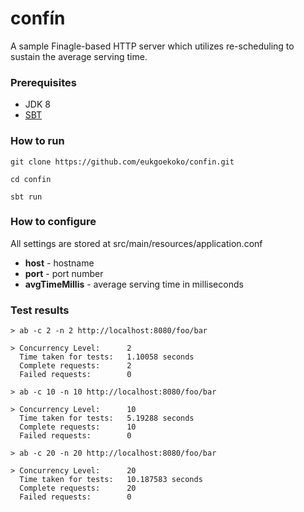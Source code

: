 # confín #

A sample Finagle-based HTTP server which utilizes re-scheduling to sustain the average serving time.


### Prerequisites ###

 * JDK 8
 * [SBT](http://www.scala-sbt.org/)

### How to run ###

    git clone https://github.com/eukgoekoko/confin.git

    cd confin

    sbt run

### How to configure ###
All settings are stored at src/main/resources/application.conf

  * **host** - hostname
  * **port** - port number
  * **avgTimeMillis** - average serving time in milliseconds

### Test results ###

```
> ab -c 2 -n 2 http://localhost:8080/foo/bar

> Concurrency Level:      2
  Time taken for tests:   1.10058 seconds
  Complete requests:      2
  Failed requests:        0

> ab -c 10 -n 10 http://localhost:8080/foo/bar

> Concurrency Level:      10
  Time taken for tests:   5.19288 seconds
  Complete requests:      10
  Failed requests:        0

> ab -c 20 -n 20 http://localhost:8080/foo/bar

> Concurrency Level:      20
  Time taken for tests:   10.187583 seconds
  Complete requests:      20
  Failed requests:        0
```



